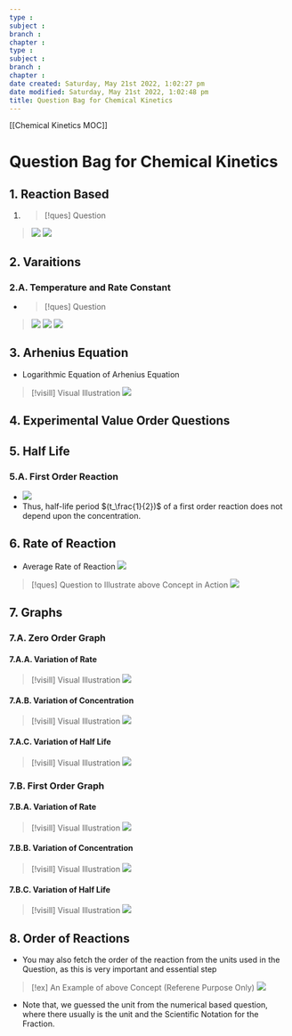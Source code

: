 ```yaml
---
type : 
subject : 
branch :
chapter :
type : 
subject : 
branch :
chapter :
date created: Saturday, May 21st 2022, 1:02:27 pm
date modified: Saturday, May 21st 2022, 1:02:48 pm
title: Question Bag for Chemical Kinetics
---
```

[[Chemical Kinetics MOC]]

# Question Bag for Chemical Kinetics


## 1. Reaction Based
1. >[!ques] Question
>![](https://i.imgur.com/0Y0ssJ0.png)
>![](https://i.imgur.com/3NG2jKc.png)





## 2. Varaitions
### 2.A. Temperature and Rate Constant
+ >[!ques] Question
>![](https://i.imgur.com/sWMCKUy.png)
>![](https://i.imgur.com/ytzZavz.png)
>![](https://i.imgur.com/iUq1Yjv.png)


## 3. Arhenius Equation
+ Logarithmic Equation of Arhenius Equation
>[!visill] Visual Illustration
>![](https://i.imgur.com/NFDpJPO.png)

## 4. Experimental Value Order Questions



## 5. Half Life
### 5.A. First Order Reaction
+ ![](https://i.imgur.com/HxAPbbV.png)
+ Thus, half-life period $(t_\frac{1}{2})$ of a first order reaction does not depend upon the concentration.



## 6. Rate of Reaction
+ Average Rate of Reaction
![](https://i.imgur.com/CJB7BDM.png)

>[!ques] Question to Illustrate above Concept in Action
>![](https://i.imgur.com/cXVxhFC.png)





## 7. Graphs
### 7.A. Zero Order Graph
#### 7.A.A. Variation of __Rate__
>[!visill] Visual Illustration
>![](https://i.imgur.com/r6Bhtkw.png)
#### 7.A.B. Variation of __Concentration__
>[!visill] Visual Illustration
>![](https://i.imgur.com/jXJekqC.png)
#### 7.A.C. Variation of __Half Life__
>[!visill] Visual Illustration
>![](https://i.imgur.com/o7NUugz.png)

### 7.B. First Order Graph
#### 7.B.A. Variation of __Rate__
>[!visill] Visual Illustration
>![](https://i.imgur.com/AV4oE4E.png)

#### 7.B.B. Variation of __Concentration__
>[!visill] Visual Illustration
>![](https://i.imgur.com/EP1hIDI.png)

#### 7.B.C. Variation of __Half Life__
>[!visill] Visual Illustration
>![](https://i.imgur.com/pD5Ccd8.png)


## 8. Order of Reactions
+ You may also fetch the order of the reaction from the units used in the Question, as this is very important and essential step
>[!ex] An Example of above Concept (Referene Purpose Only)
>![](https://i.imgur.com/N5wBh7i.png)
+ Note that, we guessed the unit from the numerical based question, where there usually is the unit and the Scientific Notation for the Fraction.

